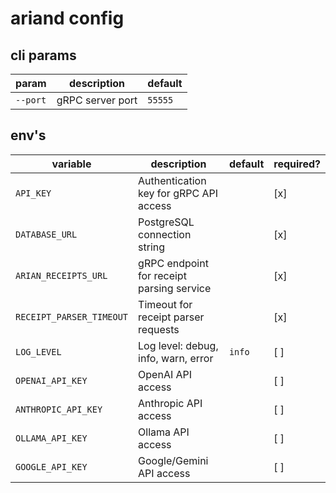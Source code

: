# ariand config

## cli params

| param      | description            | default  |
|------------|------------------------|----------|
| `--port`   | gRPC server port       | `55555`  |

## env's

| variable                | description                               | default  | required? |
|------------------------ |-------------------------------------------|----------|-----------|
| `API_KEY`               | Authentication key for gRPC API access    |          | [x]       |
| `DATABASE_URL`          | PostgreSQL connection string              |          | [x]       |
| `ARIAN_RECEIPTS_URL`    | gRPC endpoint for receipt parsing service |          | [x]       |
| `RECEIPT_PARSER_TIMEOUT`| Timeout for receipt parser requests       |          | [x]       |
| `LOG_LEVEL`             | Log level: debug, info, warn, error       | `info`   | [ ]       |
| `OPENAI_API_KEY`        | OpenAI API access                         |          | [ ]       |
| `ANTHROPIC_API_KEY`     | Anthropic API access                      |          | [ ]       |
| `OLLAMA_API_KEY`        | Ollama API access                         |          | [ ]       |
| `GOOGLE_API_KEY`        | Google/Gemini API access                  |          | [ ]       |
